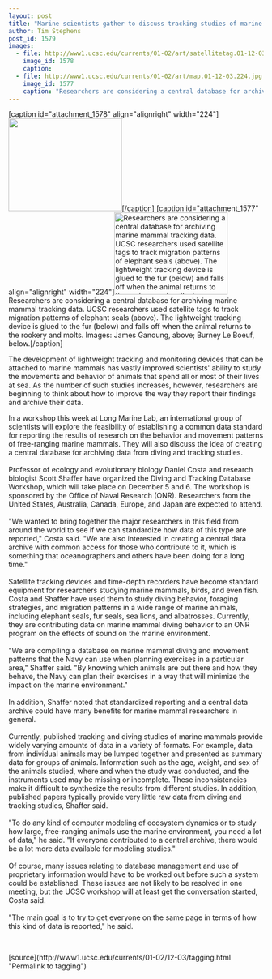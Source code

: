 ```yaml
---
layout: post
title: "Marine scientists gather to discuss tracking studies of marine mammals"
author: Tim Stephens
post_id: 1579
images:
  - file: http://www1.ucsc.edu/currents/01-02/art/satellitetag.01-12-03.224.jpg
    image_id: 1578
    caption: 
  - file: http://www1.ucsc.edu/currents/01-02/art/map.01-12-03.224.jpg
    image_id: 1577
    caption: "Researchers are considering a central database for archiving marine mammal tracking data. UCSC researchers used satellite tags to track migration patterns of elephant seals (above). The lightweight tracking device is glued to the fur (below) and falls off when the animal returns to the rookery and molts. Images: James Ganoung, above; Burney Le Boeuf, below."
---
```


[caption id="attachment_1578" align="alignright" width="224"]<a href="http://localhost/mysite/wp-content/uploads/2001/12/satellitetag.01-12-03.224.jpg"><img class="size-full wp-image-1578" src="http://localhost/mysite/wp-content/uploads/2001/12/satellitetag.01-12-03.224.jpg" alt="" width="224" height="183" /></a>[/caption]
[caption id="attachment_1577" align="alignright" width="224"]<a href="http://localhost/mysite/wp-content/uploads/2001/12/map.01-12-03.224.jpg"><img class="size-full wp-image-1577" src="http://localhost/mysite/wp-content/uploads/2001/12/map.01-12-03.224.jpg" alt="Researchers are considering a central database for archiving marine mammal tracking data. UCSC researchers used satellite tags to track migration patterns of elephant seals (above). The lightweight tracking device is glued to the fur (below) and falls off when the animal returns to the rookery and molts. Images: James Ganoung, above; Burney Le Boeuf, below." width="224" height="162" /></a>Researchers are considering a central database for archiving marine mammal tracking data. UCSC researchers used satellite tags to track migration patterns of elephant seals (above). The lightweight tracking device is glued to the fur (below) and falls off when the animal returns to the rookery and molts. Images: James Ganoung, above; Burney Le Boeuf, below.[/caption]
<p>
  The development of lightweight tracking and monitoring devices that can be attached to marine mammals has vastly improved scientists' ability to study the movements and behavior of animals that spend all or most of their lives at sea. As the number of such studies increases, however, researchers are beginning to think about how to improve the way they report their findings and archive their data.
</p>In a workshop this week at Long Marine Lab, an international group of scientists will explore the feasibility of establishing a common data standard for reporting the results of research on the behavior and movement patterns of free-ranging marine mammals. They will also discuss the idea of creating a central database for archiving data from diving and tracking studies.<br>
<br>
Professor of ecology and evolutionary biology Daniel Costa and research biologist Scott Shaffer have organized the Diving and Tracking Database Workshop, which will take place on December 5 and 6. The workshop is sponsored by the Office of Naval Research (ONR). Researchers from the United States, Australia, Canada, Europe, and Japan are expected to attend.<br>
<br>
"We wanted to bring together the major researchers in this field from around the world to see if we can standardize how data of this type are reported," Costa said. "We are also interested in creating a central data archive with common access for those who contribute to it, which is something that oceanographers and others have been doing for a long time."<br>
<br>
Satellite tracking devices and time-depth recorders have become standard equipment for researchers studying marine mammals, birds, and even fish. Costa and Shaffer have used them to study diving behavior, foraging strategies, and migration patterns in a wide range of marine animals, including elephant seals, fur seals, sea lions, and albatrosses. Currently, they are contributing data on marine mammal diving behavior to an ONR program on the effects of sound on the marine environment.<br>
<br>
"We are compiling a database on marine mammal diving and movement patterns that the Navy can use when planning exercises in a particular area," Shaffer said. "By knowing which animals are out there and how they behave, the Navy can plan their exercises in a way that will minimize the impact on the marine environment."<br>
<br>
In addition, Shaffer noted that standardized reporting and a central data archive could have many benefits for marine mammal researchers in general.<br>
<br>
Currently, published tracking and diving studies of marine mammals provide widely varying amounts of data in a variety of formats. For example, data from individual animals may be lumped together and presented as summary data for groups of animals. Information such as the age, weight, and sex of the animals studied, where and when the study was conducted, and the instruments used may be missing or incomplete. These inconsistencies make it difficult to synthesize the results from different studies. In addition, published papers typically provide very little raw data from diving and tracking studies, Shaffer said.<br>
<br>
"To do any kind of computer modeling of ecosystem dynamics or to study how large, free-ranging animals use the marine environment, you need a lot of data," he said. "If everyone contributed to a central archive, there would be a lot more data available for modeling studies."<br>
<br>
Of course, many issues relating to database management and use of proprietary information would have to be worked out before such a system could be established. These issues are not likely to be resolved in one meeting, but the UCSC workshop will at least get the conversation started, Costa said.<br>
<br>
"The main goal is to try to get everyone on the same page in terms of how this kind of data is reported," he said.
<p>
  <br>

</p>
<p>

</p>
[source](http://www1.ucsc.edu/currents/01-02/12-03/tagging.html "Permalink to tagging")
